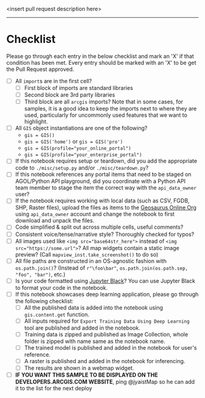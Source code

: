 \<insert pull request description here\>

-----

# Checklist

Please go through each entry in the below checklist and mark an 'X' if that condition has been met. Every entry should be marked with an 'X' to be get the Pull Request approved.


- [ ] All `import`s are in the first cell? 
    - [ ] First block of imports are standard libraries
    - [ ] Second block are 3rd party libraries
    - [ ] Third block are all `arcgis` imports? Note that in some cases, for samples, it is a good idea to keep the imports next to where they are used, particularly for uncommonly used features that we want to highlight.
- [ ] All `GIS` object instantiations are one of the following?
    - `gis = GIS()`
    - `gis = GIS('home')` or `gis = GIS('pro')`
    - `gis = GIS(profile="your_online_portal")`
    - `gis = GIS(profile="your_enterprise_portal")`
- [ ] If this notebook requires setup or teardown, did you add the appropriate code to `./misc/setup.py` and/or `./misc/teardown.py`?
- [ ] If this notebook references any portal items that need to be staged on AGOL/Python API playground, did you coordinate with a Python API team member to stage the item the correct way with the `api_data_owner` user?
- [ ] If the notebook requires working with local data (such as CSV, FGDB, SHP, Raster files), upload the files as items to the [Geosaurus Online Org](geosaurus.maps.arcgis.com/) using `api_data_owner` account and change the notebook to first download and unpack the files.
- [ ] Code simplified & split out across multiple cells, useful comments?
- [ ] Consistent voice/tense/narrative style? Thoroughly checked for typos?
- [ ] All images used like `<img src="base64str_here">` instead of `<img src="https://some.url">`? All map widgets contain a static image preview? (Call `mapview_inst.take_screenshot()` to do so)
- [ ] All file paths are constructed in an OS-agnostic fashion with `os.path.join()`? (Instead of `r"\foo\bar"`, `os.path.join(os.path.sep, "foo", "bar")`, etc.)
- [ ] Is your code formatted using [Jupyter Black](https://www.freecodecamp.org/news/auto-format-your-python-code-with-black/)? You can use Jupyter Black to format your code in the  notebook.
- [ ] If this notebook showcases deep learning application, please go through the following checklist:
    - [ ] All the published data is added into the notebook using `gis.content.get` function.
    - [ ] All inputs required for `Export Training Data Using Deep Learning` tool are published and added in the notebook.
    - [ ] Training data is zipped and published as Image Collection, whole folder is zipped with name same as the notebook name.
    - [ ] The trained model is published and added in the notebook for user's reference.
    - [ ] A raster is published and added in the notebook for inferencing.
    - [ ] The results are shown in a webmap widget.
- [ ] **IF YOU WANT THIS SAMPLE TO BE DISPLAYED ON THE DEVELOPERS.ARCGIS.COM WEBSITE**, ping @jyaistMap so he can add it to the list for the next deploy 
